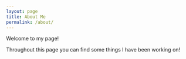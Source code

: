 ```yaml
---
layout: page
title: About Me
permalink: /about/
---
```


Welcome to my page!

Throughout this page you can find some things I have been working on!
